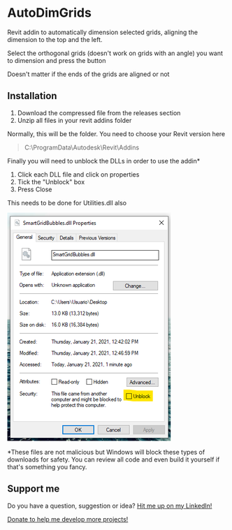 # AutoDimGrids

Revit addin to automatically dimension selected grids, aligning the dimension to the top and the left.

Select the orthogonal grids (doesn't work on grids with an angle) you want to dimension and press the button

Doesn't matter if the ends of the grids are aligned or not

## Installation

1. Download the compressed file from the releases section
2. Unzip all files in your revit addins folder

Normally, this will be the folder. You need to choose your Revit version here

> C:\ProgramData\Autodesk\Revit\Addins


Finally you will need to unblock the DLLs in order to use the addin*

1. Click each DLL file and click on properties
2. Tick the "Unblock" box
3. Press Close

This needs to be done for Utilities.dll also

![Unblock](https://github.com/GastonBC/SmartGridBubbles/blob/main/Imgs/unblockdll.png)

*These files are not malicious but Windows will block these types of downloads for safety. You can review all code and even build it yourself if that's something you fancy.

## Support me

Do you have a question, suggestion or idea? [Hit me up on my LinkedIn!](https://www.linkedin.com/in/gastonbc/)

[Donate to help me develop more projects!](https://www.paypal.com/donate/?hosted_button_id=9UY2TS7VVSRSJ)
